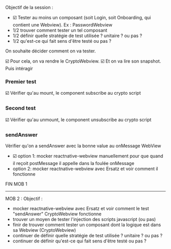 Objectif de la session :
- ☑️ Tester au moins un composant (soit Login, soit Onboarding, qui contient une Webview). Ex : PasswordWebview
- 1/2 trouver comment tester un tel composant
- 1/2 définir quelle stratégie de test utilisée ? unitaire ? ou pas ?
- 1/2 qu'est-ce qui fait sens d'être testé ou pas ?

On souhaite décider comment on va tester.

☑️ Pour cela, on va rendre le CryptoWebview.
☑️ Et on va lire son snapshot.
Puis intéragir
  
### Premier test
☑️ Vérifier qu'au mount, le component subscribe au crypto script

### Second test
☑️ Vérifier qu'au unmount, le component unsubscribe au crypto script

### sendAnswer
Vérifier qu'on a sendAnswer avec la bonne value au onMessage WebView

  - ☑️ option 1: mocker reactnative-webview manuellement pour que quand il reçoit postMessage il appelle dans la foulée onMessage
  - option 2: mocker reactnative-webview avec Ersatz et voir comment il fonctionne

FIN MOB 1
______

MOB 2 :
Objectif :
- mocker reactnative-webview avec Ersatz et voir comment le test "sendAnswer" CryptoWebview fonctionne
- trouver un moyen de tester l'injection des scripts javascript (ou pas)
- finir de trouver comment tester un composant dont la logique est dans sa Webview (CryptoWebview)
- continuer de définir quelle stratégie de test utilisée ? unitaire ? ou pas ?
- continuer de définir qu'est-ce qui fait sens d'être testé ou pas ?

